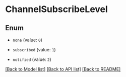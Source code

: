 # ChannelSubscribeLevel

## Enum


* `none` (value: `0`)

* `subscribed` (value: `1`)

* `notified` (value: `2`)


[[Back to Model list]](../README.md#documentation-for-models) [[Back to API list]](../README.md#documentation-for-api-endpoints) [[Back to README]](../README.md)


